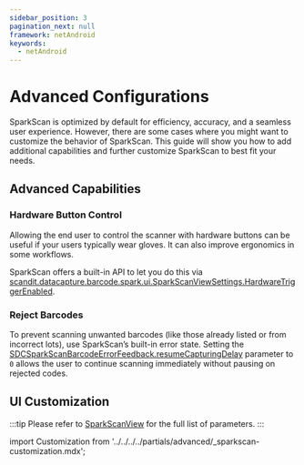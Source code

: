 ```yaml
---
sidebar_position: 3
pagination_next: null
framework: netAndroid
keywords:
  - netAndroid
---
```


# Advanced Configurations

SparkScan is optimized by default for efficiency, accuracy, and a seamless user experience. However, there are some cases where you might want to customize the behavior of SparkScan. This guide will show you how to add additional capabilities and further customize SparkScan to best fit your needs.

## Advanced Capabilities

### Hardware Button Control

Allowing the end user to control the scanner with hardware buttons can be useful if your users typically wear gloves. It can also improve ergonomics in some workflows.

SparkScan offers a built-in API to let you do this via [scandit.datacapture.barcode.spark.ui.SparkScanViewSettings.HardwareTriggerEnabled](https://docs.scandit.com/data-capture-sdk/dotnet.android/barcode-capture/api/ui/spark-scan-view-settings.html#property-scandit.datacapture.barcode.spark.ui.SparkScanViewSettings.HardwareTriggerEnabled).

<!--
### Trigger Error State

You may want to introduce logic in your app to show an error message when scanning specific barcodes (e.g. barcodes already added to the list, barcodes from the wrong lot etc.). SparkScan offers a built-in error state you can easily set to trigger an error feedback prompt to the user.

You can customize:

* The text message.
- The timeout of the error message: the scanner will be paused for the specified amount of time, but the user can quickly restart the scanning process by tapping the trigger button.

    :::tip
    A high timeout (>10s) typically requires the users to interact with the UI to start scanning again. This is a good choice when you want to interrupt the scanning workflow (e.g. because a wrong barcode is scanned and some actions need to be performed). A small timeout (\<2s) could allow the user to scan again without having to interact with the app, just momentarily pausing the workflow to acknowledge that a “special” barcode has been scanned.
    :::
 
* The color of the flashing screen upon scan. You can enable or disable the visual feedback via `scandit.datacapture.barcode.spark.ui.SparkScanViewSettings.VisualFeedbackEnabled` and control the color via `scandit.datacapture.barcode.spark.ui.SparkScanViewFeedback`.
* The color of the highlight for the scanned barcode.
* The feedback (sound, vibration).

To emit an error, you have to implement a [SDCSparkScanFeedbackDelegate](https://docs.scandit.com/data-capture-sdk/dotnet.android/barcode-capture/api/spark-scan-feedback-delegate.html#interface-scandit.datacapture.barcode.spark.feedback.ISparkScanFeedbackDelegate) and set it to the [SparkScanView](https://docs.scandit.com/data-capture-sdk/dotnet.android/barcode-capture/api/ui/spark-scan-view.html#property-scandit.datacapture.barcode.spark.ui.SparkScanView.FeedbackDelegate):

```csharp

```

In the [SDCSparkScanFeedbackDelegate.feedbackForBarcode](https://docs.scandit.com/data-capture-sdk/dotnet.android/barcode-capture/api/spark-scan-feedback-delegate.html#method-scandit.datacapture.barcode.spark.feedback.ISparkScanFeedbackDelegate.GetFeedbackForBarcode) you can then return an error or a success feedback:

```csharp
const sparkScanFeedbackDelegate = {
      feedbackForBarcode: (barcode: Barcode) => {
          if (isValidBarcode(barcode)) {
              return new SparkScanBarcodeSuccessFeedback();
          } else {
              return new SparkScanBarcodeErrorFeedback(
                  'This code should not have been scanned',
                  60 * 1000,
                  Color.fromHex('#FF0000'),
                  new Brush(Color.fromHex('#FF0000'), Color.fromHex('#FF0000'), 1),
              );
          }
      },
};
```

You can have different error states triggered by different logic conditions. For example you can trigger an error state when a wrong barcode is scanned, and another one when a duplicate barcode is scanned. These errors can show different colors and have different timeouts.

<p align="center">
  <img src="/img/sparkscan/error-wrong.png" alt="Wrong scan error" /><br></br>This error state for a code that should not have been scanned.
</p>

<p align="center">
  <img src="/img/sparkscan/error-duplicate.png" alt="Duplicate scan error" /><br></br>This error state for a code that has been scanned more than once.
</p>


-->

### Reject Barcodes

To prevent scanning unwanted barcodes (like those already listed or from incorrect lots), use SparkScan’s built-in error state. Setting the [SDCSparkScanBarcodeErrorFeedback.resumeCapturingDelay](https://docs.scandit.com/data-capture-sdk/dotnet.android/barcode-capture/api/ui/spark-scan-barcode-feedback.html#property-scandit.datacapture.barcode.spark.feedback.Error.ResumeCapturingDelay) parameter to `0` allows the user to continue scanning immediately without pausing on rejected codes.

## UI Customization

:::tip
Please refer to [SparkScanView](https://docs.scandit.com/data-capture-sdk/dotnet.android/barcode-capture/api/ui/spark-scan-view.html#class-scandit.datacapture.barcode.spark.ui.SparkScanView) for the full list of parameters.
:::

import Customization from '../../../../partials/advanced/_sparkscan-customization.mdx';

<Customization/>
